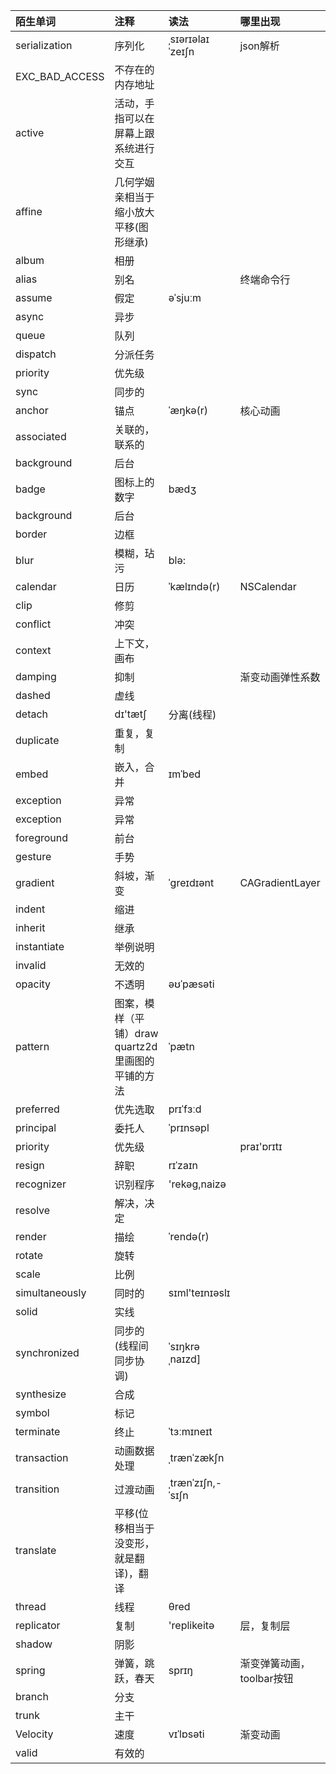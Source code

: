 | 陌生单词 | 注释 | 读法 | 哪里出现 |
| :--- | :--- | :--- | :--- |
| serialization | 序列化 | ˌsɪərɪəlaɪˈzeɪʃn | json解析 |
| EXC\_BAD\_ACCESS | 不存在的内存地址 |  |  |
| active | 活动，手指可以在屏幕上跟系统进行交互 |  |  |
| affine | 几何学姻亲相当于缩小放大平移\(图形继承\) |  |  |
| album | 相册 |  |  |
| alias | 别名 |  | 终端命令行 |
| assume | 假定 | əˈsjuːm |  |
|async|异步|||
|queue|队列|||
|dispatch|分派任务|||
|priority|优先级|||
|sync|同步的|||
| anchor | 锚点 | ˈæŋkə\(r\) | 核心动画 |
| associated | 关联的，联系的 |  |  |
| background | 后台 |  |  |
| badge | 图标上的数字 | bædʒ |  |
| background | 后台 |  |  |
| border | 边框 |  |  |
| blur | 模糊，玷污 | blə: |  |
| calendar | 日历 | ˈkælɪndə\(r\) | NSCalendar |
| clip | 修剪 |  |  |
| conflict | 冲突 |  |  |
| context | 上下文，画布 |  |  |
| damping | 抑制 |  | 渐变动画弹性系数 |
| dashed | 虚线 |  |  |
|detach|dɪ'tætʃ|分离(线程)||
| duplicate | 重复，复制 |  |  |
| embed | 嵌入，合并 | ɪmˈbed |  |
| exception | 异常 |  |  |
| exception | 异常 |  |  |
| foreground | 前台 |  |  |
| gesture | 手势 |  |  |
| gradient | 斜坡，渐变 | ˈgreɪdɪənt | CAGradientLayer |
| indent | 缩进 |  |  |
| inherit | 继承 |  |  |
| instantiate | 举例说明 |  |  |
| invalid | 无效的 |  |  |
| opacity | 不透明 | əʊˈpæsəti |  |
| pattern | 图案，模样（平铺）draw quartz2d里画图的平铺的方法 | ˈpætn |  |
| preferred | 优先选取 | prɪˈfɜːd |  |
| principal | 委托人 | ˈprɪnsəpl |  |
|priority|优先级||praɪ'ɒrɪtɪ|
| resign | 辞职 | rɪˈzaɪn |  |
| recognizer | 识别程序 | 'rekəg,naizə |  |
| resolve | 解决，决定 |  |  |
| render | 描绘 | ˈrendə\(r\) |  |
| rotate | 旋转 |  |  |
| scale | 比例 |  |  |
| simultaneously | 同时的 | sɪml'teɪnɪəslɪ |  |
| solid | 实线 |  |  |
|synchronized |同步的(线程间同步协调)|ˈsɪŋkrəˌnaɪzd]||
| synthesize | 合成 |  |  |
| symbol | 标记 |  |  |
| terminate | 终止 | ˈtɜːmɪneɪt |  |
| transaction | 动画数据处理 | ˌtrænˈzækʃn |  |
| transition | 过渡动画 | ˌtrænˈzɪʃn,-ˈsɪʃn |  |
| translate | 平移\(位移相当于没变形，就是翻译\)，翻译 |  |  |
|thread| 线程|θred||
| replicator | 复制 | 'replikeitə | 层，复制层 |
| shadow | 阴影 |  |  |
| spring | 弹簧，跳跃，春天 | sprɪŋ | 渐变弹簧动画，toolbar按钮 |
| branch | 分支 |  |  |
| trunk | 主干 |  |  |
| Velocity | 速度 | vɪˈlɒsəti | 渐变动画 |
| valid | 有效的 |  |  |



